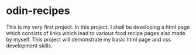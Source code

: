 # odin-recipes

This is my very first project. In this project, I shall be developing a html page which consists of links which lead to various food recipe pages also made by myself.
This project will demonstrate my basic html page and css development skills.
